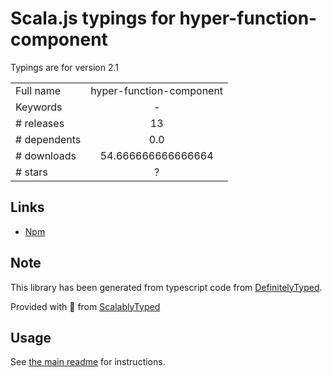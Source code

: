 
# Scala.js typings for hyper-function-component

Typings are for version 2.1



|                    |                 |
| ------------------ | :-------------: |
| Full name          | hyper-function-component |
| Keywords           | - |
| # releases         | 13 |
| # dependents       | 0.0 |
| # downloads        | 54.666666666666664 |
| # stars            | ? |

## Links
- [Npm](https://www.npmjs.com/package/hyper-function-component)
    


## Note
This library has been generated from typescript code from [DefinitelyTyped](https://definitelytyped.org).

Provided with :purple_heart: from [ScalablyTyped](https://github.com/oyvindberg/ScalablyTyped)

## Usage
See [the main readme](../../readme.md) for instructions.


